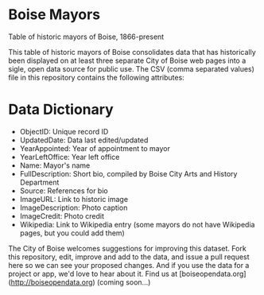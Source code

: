 # Boise Mayors
Table of historic mayors of Boise, 1866-present

This table of historic mayors of Boise consolidates data that has historically been displayed on at least three separate City of Boise web pages into a sigle, open data source for public use. The CSV (comma separated values) file in this repository contains the following attributes:

# Data Dictionary
- ObjectID: Unique record ID
- UpdatedDate: Data last edited/updated
- YearAppointed: Year of appointment to mayor
- YearLeftOffice: Year left office
- Name: Mayor's name
- FullDescription: Short bio, compiled by Boise City Arts and History Department
- Source: References for bio
- ImageURL: Link to historic image
- ImageDescription: Photo caption
- ImageCredit: Photo credit
- Wikipedia: Link to Wikipedia entry (some mayors do not have Wikipedia pages, but you could add them)

The City of Boise welcomes suggestions for improving this dataset. Fork this repository, edit, improve and add to the data, and issue a pull request here so we can see your proposed changes. And if you use the data for a project or app, we'd love to hear about it. Find us at [boiseopendata.org] (http://boiseopendata.org) (coming soon...)

